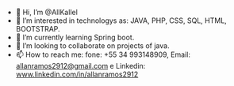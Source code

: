 - 👋 Hi, I’m @AllKallel
- 👀 I’m interested in technologys as: JAVA, PHP, CSS, SQL, HTML, BOOTSTRAP. 
- 🌱 I’m currently learning Spring boot.
- 💞️ I’m looking to collaborate on projects of java. 
- 📫 How to reach me: fone: +55 34 993148909, Email: allanramos2912@gmail.com e Linkedin: www.linkedin.com/in/allanramos2912

<!---
AllKallel/AllKallel is a ✨ special ✨ repository because its `README.md` (this file) appears on your GitHub profile.
You can click the Preview link to take a look at your changes.
--->
